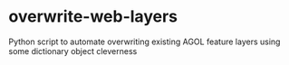 # overwrite-web-layers
Python script to automate overwriting existing AGOL feature layers using some dictionary object cleverness

